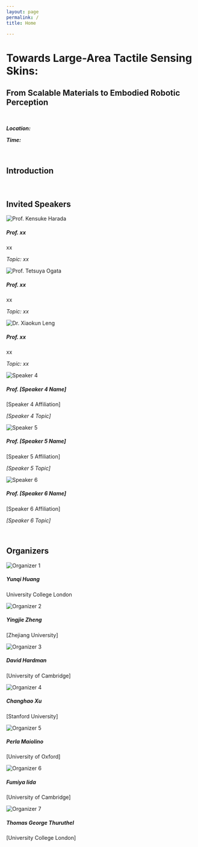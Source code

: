 ```yaml
---
layout: page
permalink: /
title: Home

---
```


# Towards Large-Area Tactile Sensing Skins:
## From Scalable Materials to Embodied Robotic Perception
<br/>

***Location:***

***Time:***

<br/>

## Introduction

<br/>

## Invited Speakers

<div class="speakers-section">
  <div class="row mt-4">
    <div class="col-md-4 text-center mb-4">
      <div class="speaker-card">
        <img src="/assets/img/speakers/harada.jpg" alt="Prof. Kensuke Harada" class="speaker-img rounded-circle mb-3">
        <h5>Prof. xx</h5>
        <p class="text-muted">xx</p>
        <p class="speaker-topic"><em>Topic: xx</em></p>
      </div>
    </div>
    <div class="col-md-4 text-center mb-4">
      <div class="speaker-card">
        <img src="/assets/img/speakers/ogata.jpg" alt="Prof. Tetsuya Ogata" class="speaker-img rounded-circle mb-3">
        <h5>Prof. xx</h5>
        <p class="text-muted">xx</p>
        <p class="speaker-topic"><em>Topic: xx</em></p>
      </div>
    </div>
    <div class="col-md-4 text-center mb-4">
      <div class="speaker-card">
        <img src="/assets/img/speakers/leng.jpg" alt="Dr. Xiaokun Leng" class="speaker-img rounded-circle mb-3">
        <h5>Prof. xx</h5>
        <p class="text-muted">xx</p>
        <p class="speaker-topic"><em>Topic: xx</em></p>
      </div>
    </div>
  </div>
  <div class="row">
    <div class="col-md-4 text-center mb-4">
      <div class="speaker-card">
        <img src="/assets/img/speakers/speaker4.jpg" alt="Speaker 4" class="speaker-img rounded-circle mb-3">
        <h5>Prof. [Speaker 4 Name]</h5>
        <p class="text-muted">[Speaker 4 Affiliation]</p>
        <p class="speaker-topic"><em>[Speaker 4 Topic]</em></p>
      </div>
    </div>
    <div class="col-md-4 text-center mb-4">
      <div class="speaker-card">
        <img src="/assets/img/speakers/speaker5.jpg" alt="Speaker 5" class="speaker-img rounded-circle mb-3">
        <h5>Prof. [Speaker 5 Name]</h5>
        <p class="text-muted">[Speaker 5 Affiliation]</p>
        <p class="speaker-topic"><em>[Speaker 5 Topic]</em></p>
      </div>
    </div>
    <div class="col-md-4 text-center mb-4">
      <div class="speaker-card">
        <img src="/assets/img/speakers/speaker6.jpg" alt="Speaker 6" class="speaker-img rounded-circle mb-3">
        <h5>Prof. [Speaker 6 Name]</h5>
        <p class="text-muted">[Speaker 6 Affiliation]</p>
        <p class="speaker-topic"><em>[Speaker 6 Topic]</em></p>
      </div>
    </div>
  </div>
</div>

<br/>

## Organizers

<div class="organizers-section">
  <div class="row mt-4">
    <div class="col-md-3 text-center mb-4">
      <div class="organizer-card">
        <img src="/assets/img/organizers/org1.jpg" alt="Organizer 1" class="organizer-img rounded-circle mb-2">
        <h5>Yunqi Huang</h5>
        <p class="text-muted small">University College London</p>
      </div>
    </div>
    <div class="col-md-3 text-center mb-4">
      <div class="organizer-card">
        <img src="/assets/img/organizers/org2.jpg" alt="Organizer 2" class="organizer-img rounded-circle mb-2">
        <h5>Yingjie Zheng</h5>
        <p class="text-muted small">[Zhejiang University]</p>
      </div>
    </div>
    <div class="col-md-3 text-center mb-4">
      <div class="organizer-card">
        <img src="/assets/img/organizers/org3.jpg" alt="Organizer 3" class="organizer-img rounded-circle mb-2">
        <h5>David Hardman</h5>
        <p class="text-muted small">[University of Cambridge]</p>
      </div>
    </div>
    <div class="col-md-3 text-center mb-4">
      <div class="organizer-card">
        <img src="/assets/img/organizers/org4.jpg" alt="Organizer 4" class="organizer-img rounded-circle mb-2">
        <h5>Changhao Xu</h5>
        <p class="text-muted small">[Stanford University]</p>
      </div>
    </div>
  </div>
  <div class="row justify-content-center">
    <div class="col-md-3 text-center mb-4">
      <div class="organizer-card">
        <img src="/assets/img/organizers/org5.jpg" alt="Organizer 5" class="organizer-img rounded-circle mb-2">
        <h5>Perla Maiolino</h5>
        <p class="text-muted small">[University of Oxford]</p>
      </div>
    </div>
    <div class="col-md-3 text-center mb-4">
      <div class="organizer-card">
        <img src="/assets/img/organizers/org6.jpg" alt="Organizer 6" class="organizer-img rounded-circle mb-2">
        <h5>Fumiya Iida</h5>
        <p class="text-muted small">[University of Cambridge]</p>
      </div>
    </div>
    <div class="col-md-3 text-center mb-4">
      <div class="organizer-card">
        <img src="/assets/img/organizers/org7.jpg" alt="Organizer 7" class="organizer-img rounded-circle mb-2">
        <h5>Thomas George Thuruthel</h5>
        <p class="text-muted small">[University College London]</p>
      </div>
    </div>
  </div>
</div>